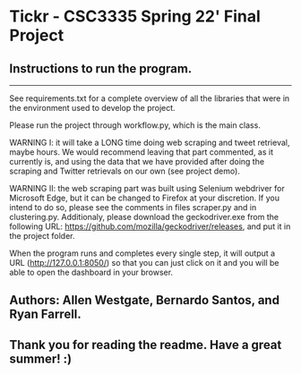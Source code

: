 # Tickr - CSC3335 Spring 22' Final Project

## Instructions to run the program.
---
See requirements.txt for a complete overview of all the libraries that were in the environment used to develop the project.

Please run the project through workflow.py, which is the main class. 

WARNING I: it will take a LONG time doing web scraping and tweet retrieval, maybe hours. We would recommend leaving that part commented, as it currently is, and using the data that we have provided after doing the scraping and Twitter retrievals on our own (see project demo).

WARNING II: the web scraping part was built using Selenium webdriver for Microsoft Edge, but it can be changed to Firefox at your discretion. If you intend to do so, please see the comments in files scraper.py and in clustering.py. Additionaly, please download the geckodriver.exe from the following URL: https://github.com/mozilla/geckodriver/releases, and put it in the project folder.

When the program runs and completes every single step, it will output a URL (http://127.0.0.1:8050/) so that you can just click on it and you will be able to open the dashboard in your browser.

## Authors: Allen Westgate, Bernardo Santos, and Ryan Farrell.
## Thank you for reading the readme. Have a great summer! :)